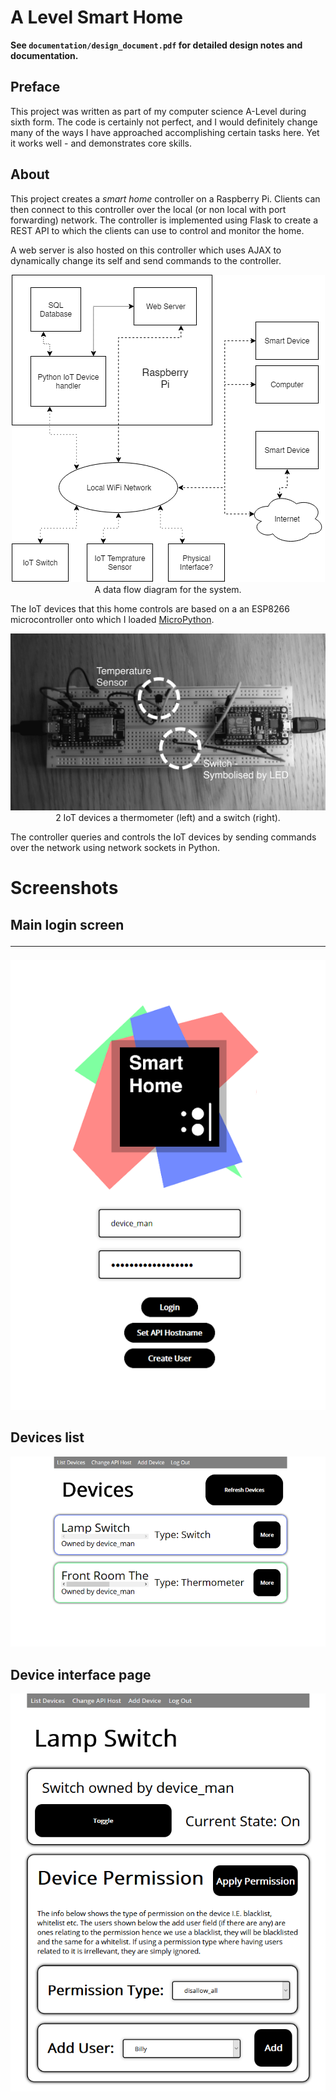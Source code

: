 # A Level Smart Home

**See ```documentation/design_document.pdf``` for detailed design notes and documentation.**

## Preface

This project was written as part of my computer science A-Level during sixth form. The code is certainly not perfect, and I would definitely change many of the ways I have approached accomplishing certain tasks here. Yet it works well - and demonstrates core skills.

## About

This project creates a _smart home_ controller on a Raspberry Pi. Clients can then connect to this controller over the local (or non local with port forwarding) network. The controller is implemented using Flask to create a REST API to which the clients can use to control and monitor the home.

A web server is also hosted on this controller which uses AJAX to dynamically change its self and send commands to the controller.

<p align="center">
    <img src="documentation/readme_images/data_flow.png">
    <br> A data flow diagram for the system.
</p>

The IoT devices that this home controls are based on a an ESP8266 microcontroller onto which I loaded [MicroPython](https://micropython.org).

<p align="center">
    <img src="documentation/readme_images/iot_devices.png">
    <br> 2 IoT devices a thermometer (left) and a switch (right).
</p>

The controller queries and controls the IoT devices by sending commands over the network using network sockets in Python.

# Screenshots

## Main login screen <hr>

<p align="center">
    <img src="documentation/readme_images/home.png">
</p>

## Devices list

<p align="center">
    <img src="documentation/readme_images/devices.png">
</p>

## Device interface page

<p align="center">
    <img src="documentation/readme_images/inter.png">
</p>


